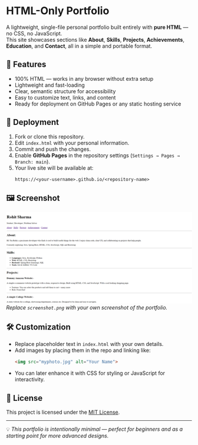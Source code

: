 # HTML-Only Portfolio

A lightweight, single-file personal portfolio built entirely with **pure HTML** — no CSS, no JavaScript.  
This site showcases sections like **About**, **Skills**, **Projects**, **Achievements**, **Education**, and **Contact**, all in a simple and portable format.

## 📌 Features
- 100% HTML — works in any browser without extra setup  
- Lightweight and fast-loading  
- Clear, semantic structure for accessibility  
- Easy to customize text, links, and content  
- Ready for deployment on GitHub Pages or any static hosting service  

## 🚀 Deployment
1. Fork or clone this repository.  
2. Edit `index.html` with your personal information.  
3. Commit and push the changes.  
4. Enable **GitHub Pages** in the repository settings (`Settings → Pages → Branch: main`).  
5. Your live site will be available at:  
   ```
   https://<your-username>.github.io/<repository-name>
   ```

## 🖼 Screenshot
![Portfolio Screenshot](screenshot.png)  
*Replace `screenshot.png` with your own screenshot of the portfolio.*

## 🛠 Customization
- Replace placeholder text in `index.html` with your own details.  
- Add images by placing them in the repo and linking like:
  ```html
  <img src="myphoto.jpg" alt="Your Name">
  ```
- You can later enhance it with CSS for styling or JavaScript for interactivity.

## 📄 License
This project is licensed under the [MIT License](LICENSE).

---
💡 *This portfolio is intentionally minimal — perfect for beginners and as a starting point for more advanced designs.*
